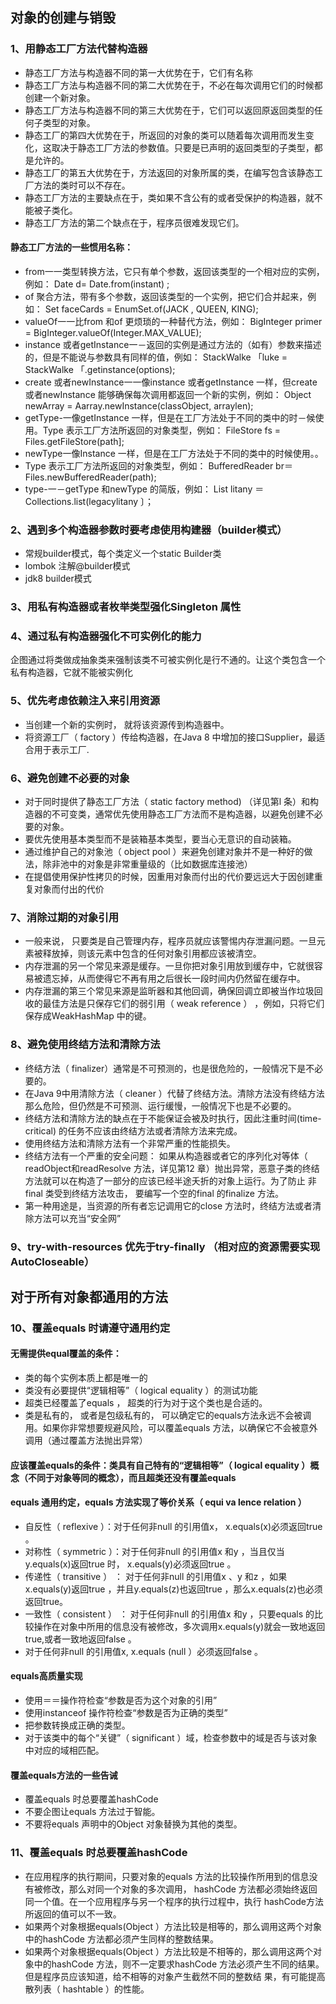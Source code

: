 ## 对象的创建与销毁
### 1、用静态工厂方法代替构造器
- 静态工厂方法与构造器不同的第一大优势在于，它们有名称
- 静态工厂方法与构造器不同的第二大优势在于，不必在每次调用它们的时候都创建一个新对象。
- 静态工厂方法与构造器不同的第三大优势在于，它们可以返回原返回类型的任何子类型的对象。
- 静态工厂的第四大优势在于，所返回的对象的类可以随着每次调用而发生变化，这取决于静态工厂方法的参数值。只要是已声明的返回类型的子类型，都是允许的。
- 静态工厂的第五大优势在于，方法返回的对象所属的类，在编写包含该静态工厂方法的类时可以不存在。
- 静态工厂方法的主要缺点在于，类如果不含公有的或者受保护的构造器，就不能被子类化。
- 静态工厂方法的第二个缺点在于，程序员很难发现它们。
#### 静态工厂方法的一些惯用名称：
- from一一类型转换方法，它只有单个参数，返回该类型的一个相对应的实例，例如：
  Date d= Date.from(instant) ;
- of 聚合方法，带有多个参数，返回该类型的一个实例，把它们合并起来，例如：
  Set<Rank> faceCards = EnumSet.of(JACK , QUEEN, KING);
- valueOf一一比from 和of 更烦琐的一种替代方法，例如：
  BigInteger  primer = BigInteger.valueOf(Integer.MAX_VALUE);
- instance 或者getInstance一－返回的实例是通过方法的（如有）参数来描述的，但是不能说与参数具有同样的值，例如：
  StackWalke 「luke = StackWalke 「.getinstance(options);
- create 或者newInstance一一像instance 或者getInstance 一样，但create或者newInstance 能够确保每次调用都返回一个新的实例，例如：
  Object newArray = Aarray.newInstance(classObject, arraylen);
- getType-一像getInstance 一样，但是在工厂方法处于不同的类中的时－候使用。Type 表示工厂方法所返回的对象类型，例如：
  FileStore fs = Files.getFileStore(path];
- newType一像Instance 一样，但是在工厂方法处于不同的类中的时候使用。。
- Type 表示工厂方法所返回的对象类型，例如：
  BufferedReader br＝ Files.newBufferedReader(path);
- type-一－getType 和newType 的简版，例如：
  List<Complaint> litany ＝ Collections.list(legacylitany 〕；
### 2、遇到多个构造器参数时要考虑使用构建器（builder模式）
- 常规builder模式，每个类定义一个static Builder类
- lombok 注解@builder模式
- jdk8 builder模式
### 3、用私有构造器或者枚举类型强化Singleton 属性
### 4、通过私有构造器强化不可实例化的能力
  企图通过将类做成抽象类来强制该类不可被实例化是行不通的。让这个类包含一个私有构造器，它就不能被实例化
### 5、优先考虑依赖注入来引用资源
- 当创建一个新的实例时， 就将该资源传到构造器中。
- 将资源工厂（ factory ）传给构造器，在Java 8 中增加的接口Supplier<T>，最适合用于表示工厂.
### 6、避免创建不必要的对象
- 对于同时提供了静态工厂方法（ static factory method) （详见第l 条）和构造器的不可变类，通常优先使用静态工厂方法而不是构造器，以避免创建不必要的对象。
- 要优先使用基本类型而不是装箱基本类型，要当心无意识的自动装箱。
- 通过维护自己的对象池（ object pool ）来避免创建对象并不是一种好的做法，除非池中的对象是非常重量级的（比如数据库连接池）
- 在提倡使用保护性拷贝的时候，因重用对象而付出的代价要远远大于因创建重复对象而付出的代价
### 7、消除过期的对象引用
- 一般来说， 只要类是自己管理内存，程序员就应该警惕内存泄漏问题。一旦元素被释放掉，则该元素中包含的任何对象引用都应该被清空。
- 内存泄漏的另一个常见来源是缓存。一旦你把对象引用放到缓存中，它就很容易被遗忘掉，从而使得它不再有用之后很长一段时间内仍然留在缓存中。
- 内存泄漏的第三个常见来源是监昕器和其他回调，确保回调立即被当作垃圾回收的最佳方法是只保存它们的弱引用（ weak reference ） ，例如，只将它们保存成WeakHashMap 中的键。
### 8、避免使用终结方法和清除方法
- 终结方法（ finalizer）通常是不可预测的，也是很危险的，一般情况下是不必要的。
- 在Java 9中用清除方法（ cleaner ）代替了终结方法。清除方法没有终结方法那么危险，但仍然是不可预测、运行缓慢，一般情况下也是不必要的。  
- 终结方法和清除方法的缺点在于不能保证会被及时执行，因此注重时间(time-critical) 的任务不应该由终结方法或者清除方法来完成。
- 使用终结方法和清除方法有一个非常严重的性能损失。
- 终结方法有一个严重的安全问题： 如果从构造器或者它的序列化对等体（ readObject和readResolve 方法，详见第12 章）抛出异常，恶意子类的终结方法就可以在构造了一部分的应该已经半途夭折的对象上运行。为了防止 
  非final 类受到终结方法攻击， 要编写一个空的final 的finalize 方法。
- 第一种用途是，当资源的所有者忘记调用它的close 方法时，终结方法或者清除方法可以充当“安全网”
### 9、try-with-resources 优先于try-finally （相对应的资源需要实现AutoCloseable）
## 对于所有对象都通用的方法
### 10、覆盖equals 时请遵守通用约定
  #### 无需提供equal覆盖的条件：
  - 类的每个实例本质上都是唯一的
  - 类没有必要提供“逻辑相等”（ logical equality ）的测试功能
  - 超类已经覆盖了equals ， 超类的行为对于这个类也是合适的。
  - 类是私有的， 或者是包级私有的， 可以确定它的equals方法永远不会被调用。如果你非常想要规避风险，可以覆盖equals 方法，以确保它不会被意外调用（通过覆盖方法抛出异常）
  #### 应该覆盖equals的条件：类具有自己特有的“逻辑相等”（ logical equality ）概念（不同于对象等同的概念），而且超类还没有覆盖equals
  #### equals 通用约定，equals 方法实现了等价关系（ equi va lence relation ）
  - 自反性（ reflexive ）：对于任何非null 的引用值x， x.equals(x)必须返回true 。
  - 对称性（ symmetric ）：对于任何非null 的引用值x 和y ，当且仅当y.equals(x)返回true 时， x.equals(y)必须返回true 。
  - 传递性（ transitive ） ： 对于任何非null 的引用值x 、y 和z ，如果x.equals(y)返回true ，并且y.equals(z)也返回true ，那么x.equals(z)也必须返回true。
  - 一致性（ consistent ） ： 对于任何非null 的引用值x 和y ，只要equals 的比较操作在对象中所用的信息没有被修改，多次调用x.equals(y)就会一致地返回true,或者一致地返回false 。
  - 对于任何非null 的引用值x, x.equals (null ）必须返回false 。
 #### equals高质量实现
  - 使用＝＝操作符检查“参数是否为这个对象的引用”
  - 使用instanceof 操作符检查“参数是否为正确的类型”
  - 把参数转换成正确的类型。
  - 对于该类中的每个“关键”（ significant ）域，检查参数中的域是否与该对象中对应的域相匹配。
 #### 覆盖equals方法的一些告诫
  - 覆盖equals 时总要覆盖hashCode
  - 不要企图让equals 方法过于智能。
  - 不要将equals 声明中的Object 对象替换为其他的类型。
### 11、覆盖equals 时总要覆盖hashCode
  - 在应用程序的执行期间，只要对象的equals 方法的比较操作所用到的信息没有被修改，那么对同一个对象的多次调用， hashCode 方法都必须始终返回同一个值。在一个应用程序与另一个程序的执行过程中，执行        hashCode方法所返回的值可以不一致。
  - 如果两个对象根据equals(Object ）方法比较是相等的，那么调用这两个对象中的hashCode 方法都必须产生同样的整数结果。
  - 如果两个对象根据equals(Object ）方法比较是不相等的，那么调用这两个对象中的hashCode 方法，则不一定要求hashCode 方法必须产生不同的结果。但是程序员应该知道，给不相等的对象产生截然不同的整数结     果，有可能提高散列表（ hashtable ）的性能。
